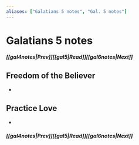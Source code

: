 ```yaml
---
aliases: ["Galatians 5 notes", "Gal. 5 notes"]
---
```

# Galatians 5 notes
##### <span class=arrow-left></span>[[gal4notes|Prev]]<span class=navigation-separator></span>[[gal5|Read]]<span class=navigation-separator></span>[[gal6notes|Next]]<span class=arrow-right></span>
## Freedom of the Believer
- 
## Practice Love
- 
##### <span class=arrow-left></span>[[gal4notes|Prev]]<span class=navigation-separator></span>[[gal5|Read]]<span class=navigation-separator></span>[[gal6notes|Next]]<span class=arrow-right></span>